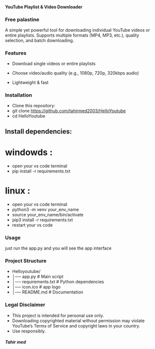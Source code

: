 #### YouTube Playlist & Video Downloader
### Free palastine ###

A simple yet powerful tool for downloading individual YouTube videos or entire playlists.
Supports multiple formats (MP4, MP3, etc.), quality selection, and batch downloading.

### Features

* Download single videos or entire playlists

* Choose video/audio quality (e.g., 1080p, 720p, 320kbps audio)

* Lightweight & fast

### Installation

* Clone this repository:
* git clone https://github.com/tahirmed2003/HelloYoutube
* cd HelloYoutube

## Install dependencies:
# windowds :
* open your vs code terminal 
* pip install -r requirements.txt
# linux :
* open your vs code terminal
* python3 -m venv your_env_name
* source your_env_name/bin/activate
* pip3 install -r requirements.txt
* restart your vs code 


###  Usage
just run the app.py  and you will see the app interface 

### Project Structure
* Helloyoutube/
* │── app.py        # Main script
* │── requirements.txt     # Python dependencies
* │── icon.ico          # app logo
* │── README.md            # Documentation

### Legal Disclaimer

* This project is intended for personal use only.
* Downloading copyrighted material without permission may violate YouTube’s Terms of Service and copyright laws in your country.
* Use responsibly.

##### Tahir med ####